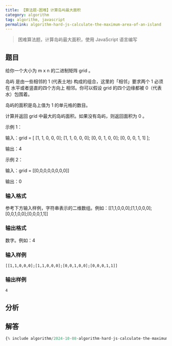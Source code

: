 ```yaml
---
title: 【算法题-困难】计算岛屿最大面积
category: algorithm
tag: algorithm, javascript
permalink: algorithm-hard-js-calculate-the-maximum-area-of-an-island
---
```


> 困难算法题，计算岛屿最大面积，使用 JavaScript 语言编写

## 题目

给你一个大小为 m x n 的二进制矩阵 grid 。

岛屿 是由一些相邻的 1 (代表土地) 构成的组合，这里的「相邻」要求两个 1 必须在 水平或者竖直的四个方向上 相邻。你可以假设 grid 的四个边缘都被 0（代表水）包围着。

岛屿的面积是岛上值为 1 的单元格的数目。

计算并返回 grid 中最大的岛屿面积。如果没有岛屿，则返回面积为 0 。

示例 1：

输入：grid = [
 [1, 1, 0, 0, 0];
 [1, 1, 0, 0, 0];
 [0, 0, 1, 0, 0];
 [0, 0, 0, 1, 1]
];

输出：4

示例 2：

输入：grid = [[0,0,0,0,0,0,0,0]]

输出：0

### 输入格式

参考下方输入样例，字符串表示的二维数组。例如：[[1,1,0,0,0];[1,1,0,0,0];[0,0,1,0,0];[0,0,0,1,1]]

### 输出格式

数字。例如：4

### 输入样例

```plaintext
[[1,1,0,0,0];[1,1,0,0,0];[0,0,1,0,0];[0,0,0,1,1]]
```

### 输出样例

```plaintext
4
```

## 分析

## 解答

```js
{% include algorithm/2024-10-08-algorithm-hard-js-calculate-the-maximum-area-of-an-island.js %}
```
